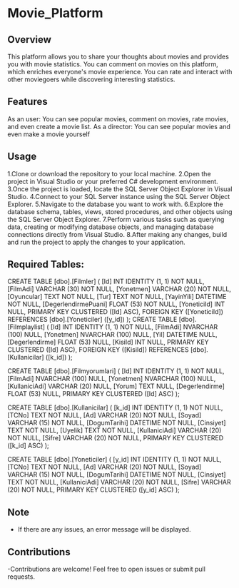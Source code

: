 # Movie_Platform
## Overview
This platform allows you to share your thoughts about movies and provides you with movie statistics.
You can comment on movies on this platform, which enriches everyone's movie experience. 
You can rate and interact with other moviegoers while discovering interesting statistics.
## Features
As an user:
You can see popular movies, comment on movies, rate movies, and even create a movie list.
As a director:
You can see popular movies and even make a movie yourself
## Usage

1.Clone or download the repository to your local machine.
2.Open the project in Visual Studio or your preferred C# development environment.
3.Once the project is loaded, locate the SQL Server Object Explorer in Visual Studio.
4.Connect to your SQL Server instance using the SQL Server Object Explorer.
5.Navigate to the database you want to work with.
6.Explore the database schema, tables, views, stored procedures, and other objects using the SQL Server Object Explorer.
7.Perform various tasks such as querying data, creating or modifying database objects, and managing database connections directly from Visual Studio.
8.After making any changes, build and run the project to apply the changes to your application.

## Required Tables:
CREATE TABLE [dbo].[Filmler] (
    [Id]                 INT          IDENTITY (1, 1) NOT NULL,
    [FilmAdi]            VARCHAR (30) NOT NULL,
    [Yonetmen]           VARCHAR (20) NOT NULL,
    [Oyuncular]          TEXT         NOT NULL,
    [Tur]                TEXT         NOT NULL,
    [YayinYili]          DATETIME     NOT NULL,
    [DegerlendirmePuani] FLOAT (53)   NOT NULL,
    [YoneticiId]         INT          NULL,
    PRIMARY KEY CLUSTERED ([Id] ASC),
    FOREIGN KEY ([YoneticiId]) REFERENCES [dbo].[Yoneticiler] ([y_id])
);
CREATE TABLE [dbo].[Filmplaylist] (
    [Id]            INT            IDENTITY (1, 1) NOT NULL,
    [FilmAdi]       NVARCHAR (100) NULL,
    [Yonetmen]      NVARCHAR (100) NULL,
    [Yil]           DATETIME       NULL,
    [Degerlendirme] FLOAT (53)     NULL,
    [KisiId]        INT            NULL,
    PRIMARY KEY CLUSTERED ([Id] ASC),
    FOREIGN KEY ([KisiId]) REFERENCES [dbo].[Kullanicilar] ([k_id])
);

CREATE TABLE [dbo].[Filmyorumlari] (
    [Id]            INT            IDENTITY (1, 1) NOT NULL,
    [FilmAdi]       NVARCHAR (100) NULL,
    [Yonetmen]      NVARCHAR (100) NULL,
    [KullaniciAdi]  VARCHAR (20)   NULL,
    [Yorum]         TEXT           NULL,
    [Degerlendirme] FLOAT (53)     NULL,
    PRIMARY KEY CLUSTERED ([Id] ASC)
);

CREATE TABLE [dbo].[Kullanicilar] (
    [k_id]         INT          IDENTITY (1, 1) NOT NULL,
    [TCNo]         TEXT         NOT NULL,
    [Ad]           VARCHAR (20) NOT NULL,
    [Soyad]        VARCHAR (15) NOT NULL,
    [DogumTarihi]  DATETIME     NOT NULL,
    [Cinsiyet]     TEXT         NOT NULL,
    [Uyelik]       TEXT         NOT NULL,
    [KullaniciAdi] VARCHAR (20) NOT NULL,
    [Sifre]        VARCHAR (20) NOT NULL,
    PRIMARY KEY CLUSTERED ([k_id] ASC)
);

CREATE TABLE [dbo].[Yoneticiler] (
    [y_id]         INT          IDENTITY (1, 1) NOT NULL,
    [TCNo]         TEXT         NOT NULL,
    [Ad]           VARCHAR (20) NOT NULL,
    [Soyad]        VARCHAR (15) NOT NULL,
    [DogumTarihi]  DATETIME     NOT NULL,
    [Cinsiyet]     TEXT         NOT NULL,
    [KullaniciAdi] VARCHAR (20) NOT NULL,
    [Sifre]        VARCHAR (20) NOT NULL,
    PRIMARY KEY CLUSTERED ([y_id] ASC)
);




## Note

- If there are any issues, an error message will be displayed.

## Contributions

-Contributions are welcome! Feel free to open issues or submit pull requests.
